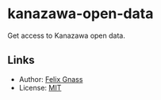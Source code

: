 kanazawa-open-data
==================
Get access to Kanazawa open data.

Links
-----

* Author:  [Felix Gnass](http://github.com/mtyskazu)
* License: [MIT](http://neteye.github.com/MIT-LICENSE.txt)
